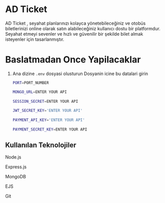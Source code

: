 
# AD Ticket

AD Ticket , seyahat planlarınızı kolayca yönetebileceğiniz ve otobüs biletlerinizi online olarak satın alabileceğiniz kullanıcı dostu bir platformdur. Seyahat etmeyi sevenler ve hızlı ve güvenilir bir şekilde bilet almak isteyenler için tasarlanmıştır.

# Baslatmadan Once Yapilacaklar

1. Ana dizine `.env` dosyasi olusturun
   Dosyanin icine bu datalari girin
   ```sh
   PORT=PORT_NUMBER

   MONGO_URL=ENTER YOUR API
  
   SESSION_SECRET=ENTER YOUR API
  
   JWT_SECRET_KEY='ENTER YOUR API'
  
   PAYMENT_API_KEY='ENTER YOUR API'
  
   PAYMENT_SECRET_KEY=ENTER YOUR API
   ```

## Kullanılan Teknolojiler

Node.js

Express.js

MongoDB

EJS

Git

  
